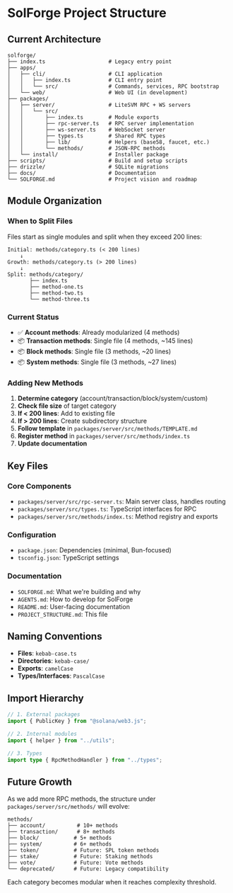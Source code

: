 # SolForge Project Structure

## Current Architecture

```
solforge/
├── index.ts                    # Legacy entry point
├── apps/
│   ├── cli/                    # CLI application
│   │   ├── index.ts            # CLI entry point
│   │   └── src/                # Commands, services, RPC bootstrap
│   └── web/                    # Web UI (in development)
├── packages/
│   ├── server/                 # LiteSVM RPC + WS servers
│   │   └── src/
│   │       ├── index.ts        # Module exports
│   │       ├── rpc-server.ts   # RPC server implementation
│   │       ├── ws-server.ts    # WebSocket server
│   │       ├── types.ts        # Shared RPC types
│   │       ├── lib/            # Helpers (base58, faucet, etc.)
│   │       └── methods/        # JSON-RPC methods
│   └── install/                # Installer package
├── scripts/                    # Build and setup scripts
├── drizzle/                    # SQLite migrations
├── docs/                       # Documentation
└── SOLFORGE.md                 # Project vision and roadmap
```

## Module Organization

### When to Split Files

Files start as single modules and split when they exceed 200 lines:

```
Initial: methods/category.ts (< 200 lines)
    ↓
Growth: methods/category.ts (> 200 lines)
    ↓
Split: methods/category/
       ├── index.ts
       ├── method-one.ts
       ├── method-two.ts
       └── method-three.ts
```

### Current Status

- ✅ **Account methods**: Already modularized (4 methods)
- 📦 **Transaction methods**: Single file (4 methods, ~145 lines)
- 📦 **Block methods**: Single file (3 methods, ~20 lines)
- 📦 **System methods**: Single file (3 methods, ~27 lines)

### Adding New Methods

1. **Determine category** (account/transaction/block/system/custom)
2. **Check file size** of target category
3. **If < 200 lines**: Add to existing file
4. **If > 200 lines**: Create subdirectory structure
5. **Follow template** in `packages/server/src/methods/TEMPLATE.md`
6. **Register method** in `packages/server/src/methods/index.ts`
7. **Update documentation**

## Key Files

### Core Components

- `packages/server/src/rpc-server.ts`: Main server class, handles routing
- `packages/server/src/types.ts`: TypeScript interfaces for RPC
- `packages/server/src/methods/index.ts`: Method registry and exports

### Configuration

- `package.json`: Dependencies (minimal, Bun-focused)
- `tsconfig.json`: TypeScript settings

### Documentation

- `SOLFORGE.md`: What we're building and why
- `AGENTS.md`: How to develop for SolForge
- `README.md`: User-facing documentation
- `PROJECT_STRUCTURE.md`: This file

## Naming Conventions

- **Files**: `kebab-case.ts`
- **Directories**: `kebab-case/`
- **Exports**: `camelCase`
- **Types/Interfaces**: `PascalCase`

## Import Hierarchy

```typescript
// 1. External packages
import { PublicKey } from "@solana/web3.js";

// 2. Internal modules
import { helper } from "../utils";

// 3. Types
import type { RpcMethodHandler } from "../types";
```

## Future Growth

As we add more RPC methods, the structure under `packages/server/src/methods/` will evolve:

```
methods/
├── account/          # 10+ methods
├── transaction/      # 8+ methods  
├── block/           # 5+ methods
├── system/          # 6+ methods
├── token/           # Future: SPL token methods
├── stake/           # Future: Staking methods
├── vote/            # Future: Vote methods
└── deprecated/      # Future: Legacy compatibility
```

Each category becomes modular when it reaches complexity threshold.